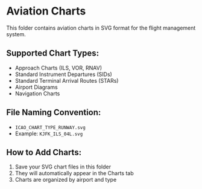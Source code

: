 # Aviation Charts

This folder contains aviation charts in SVG format for the flight management system.

## Supported Chart Types:
- Approach Charts (ILS, VOR, RNAV)
- Standard Instrument Departures (SIDs)
- Standard Terminal Arrival Routes (STARs)
- Airport Diagrams
- Navigation Charts

## File Naming Convention:
- `ICAO_CHART_TYPE_RUNWAY.svg`
- Example: `KJFK_ILS_04L.svg`

## How to Add Charts:
1. Save your SVG chart files in this folder
2. They will automatically appear in the Charts tab
3. Charts are organized by airport and type